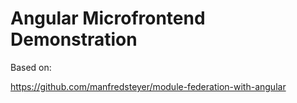 # Angular Microfrontend Demonstration

Based on:

https://github.com/manfredsteyer/module-federation-with-angular
